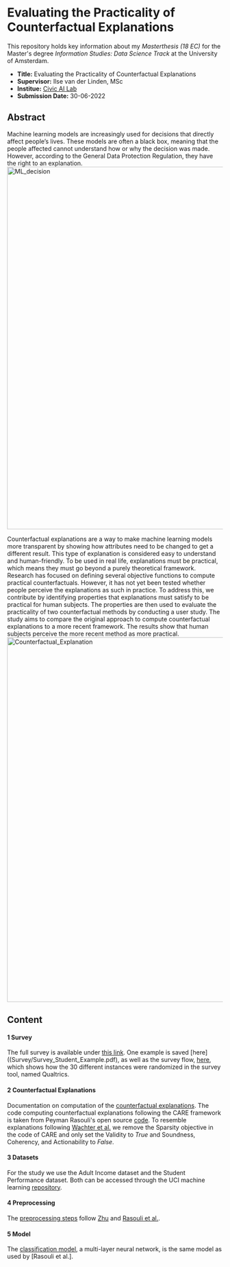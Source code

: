 # Evaluating the Practicality of Counterfactual Explanations

This repository holds key information about my *Masterthesis (18 EC)* for the Master's degree *Information Studies: Data Science Track* at the University of Amsterdam. 
* **Title:** Evaluating the Practicality of Counterfactual Explanations
* **Supervisor:** Ilse van der Linden, MSc
* **Institue:** [Civic AI Lab](https://www.civic-ai.nl/)
* **Submission Date:** 30-06-2022

## Abstract 
Machine learning models are increasingly used for decisions that directly affect people’s lives. These models are often a black box, meaning that the people affected cannot understand how or why the decision was made. However, according to the General Data Protection Regulation, they have the right to an explanation. 
<img width="846" alt="ML_decision" src="https://user-images.githubusercontent.com/57034840/190699746-06b60271-0321-46e5-91bd-1eaa4580330a.png">

Counterfactual explanations are a way to make machine learning models more transparent by showing how attributes need to be changed to get a different result. This type of explanation is considered easy to understand and human-friendly. To be used in real life, explanations must be practical, which means they must go beyond a purely theoretical framework. Research has focused on defining several objective functions to compute practical counterfactuals. However, it has not yet been tested whether people perceive the explanations as such in practice. To address this, we contribute by identifying properties that explanations must satisfy to be practical for human subjects. The properties are then used to evaluate the practicality of two counterfactual methods by conducting a user study. The study aims to compare the original approach to compute counterfactual explanations to a more recent framework. The results show that human subjects perceive the more recent method as more practical.
<img width="851" alt="Counterfactual_Explanation" src="https://user-images.githubusercontent.com/57034840/190699802-04623ac7-74a5-49e1-838e-91206655c040.png">

## Content 
#### 1 Survey
The full survey is available under [this link](https://uva.fra1.qualtrics.com/jfe/form/SV_8ccTefLDEIFxF8a). One example is saved [here]((Survey/Survey_Student_Example.pdf), as well as the survey flow, [here](Survey/Survey_Flow.pdf), which shows how the 30 different instances were randomized in the survey tool, named Qualtrics.

#### 2 Counterfactual Explanations
Documentation on computation of the [counterfactual explanations](Counterfactuals_Adult.ipynb). The code computing counterfactual explanations following the CARE framework is taken from Peyman Rasouli's open source [code](https://github.com/peymanrasouli/CARE). To resemble explanations following [Wachter et al.](https://jolt.law.harvard.edu/assets/articlePDFs/v31/Counterfactual-Explanations-without-Opening-the-Black-Box-Sandra-Wachter-et-al.pdf) we remove the Sparsity objective in the code of CARE and only set the Validity to _True_ and Soundness, Coherency, and Actionability to _False_.

#### 3 Datasets
For the study we use the Adult Income dataset and the Student Performance dataset. Both can be accessed through the UCI machine learning [repository](http://archive.ics.uci.edu/ml).

#### 4 Preprocessing
The [preprocessing steps](prepare_datasets.py) follow [Zhu](https://rstudio-pubs-static.s3.amazonaws.com/235617_51e06fa6c43b47d1b6daca2523b2f9e4.html) and [Rasouli et al.](https://arxiv.org/abs/2108.08197). 

#### 5 Model
The [classification model](create_model.py), a multi-layer neural network, is the same model as used by [Rasouli et al.].
